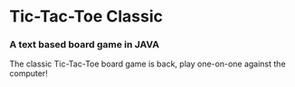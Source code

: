 # Tic-Tac-Toe Classic
### A text based board game in JAVA

The classic Tic-Tac-Toe board game is back, play one-on-one against the computer!
